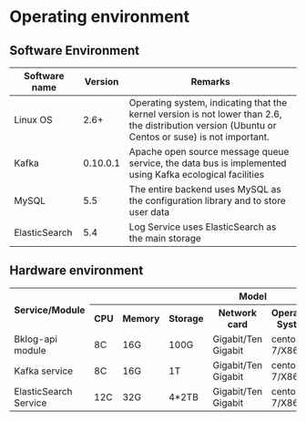 # Operating environment
## Software Environment

|Software name|Version|Remarks|
|--|--|--|
| Linux OS | 2.6+ | Operating system, indicating that the kernel version is not lower than 2.6, the distribution version (Ubuntu or Centos or suse) is not important. |
| Kafka | 0.10.0.1 | Apache open source message queue service, the data bus is implemented using Kafka ecological facilities |
| MySQL | 5.5 | The entire backend uses MySQL as the configuration library and to store user data |
| ElasticSearch | 5.4 | Log Service uses ElasticSearch as the main storage |

## Hardware environment

<table>
     <tr>
         <th rowspan="2">Service/Module</th>
         <th colspan="7">Model</th>
     </tr>
     <tr>
         <th>CPU</th>
         <th>Memory</th>
         <th>Storage</th>
         <th>Network card</th>
         <th>Operating System</th>
         <th>Quantity</th>
         <th>Remarks</th>
     </tr>
     <tr>
         <td>Bklog-api module</td>
         <td>8C</td>
         <td>16G</td>
         <td>100G</td>
         <td>Gigabit/Ten Gigabit</td>
         <td>centos 7/X86_64</td>
         <td>2</td>
         <td></td>
     </tr>
     <tr>
         <td>Kafka service</td>
         <td>8C</td>
         <td>16G</td>
         <td>1T</td>
         <td>Gigabit/Ten Gigabit</td>
         <td>centos 7/X86_64</td>
         <td>2</td>
         <td></td>
     </tr>
     <tr>
         <td>ElasticSearch Service</td>
         <td>12C</td>
         <td>32G</td>
         <td>4*2TB</td>
         <td>Gigabit/Ten Gigabit</td>
         <td>centos 7/X86_64</td>
         <td>3</td>
         <td></td>
     </tr>
</table>
